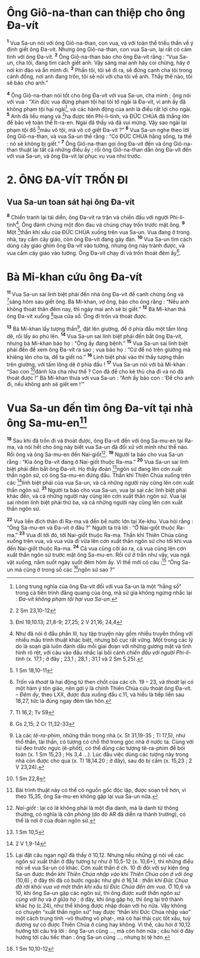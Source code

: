 # Ông Giô-na-than can thiệp cho ông Đa-vít
<sup><b>1</b></sup> Vua Sa-un nói với ông Giô-na-than, con vua, và với toàn thể triều thần về ý định giết ông Đa-vít. Nhưng ông Giô-na-than, con vua Sa-un, lại rất có cảm tình với ông Đa-vít. <sup><b>2</b></sup> Ông Giô-na-than báo cho ông Đa-vít rằng : “Vua Sa-un, cha tôi, đang tìm cách giết anh. Vậy sáng mai anh hãy coi chừng, hãy ở nơi kín đáo và ẩn mình đi. <sup><b>3</b></sup> Phần tôi, tôi sẽ đi ra, sẽ đứng cạnh cha tôi trong cánh đồng, nơi anh đang trốn, tôi sẽ nói với cha tôi về anh. Thấy thế nào, tôi sẽ báo cho anh.”

<sup><b>4</b></sup> Ông Giô-na-than nói tốt cho ông Đa-vít với vua Sa-un, cha mình ; ông nói với vua : “Xin đức vua đừng phạm tội hại tôi tớ ngài là Đa-vít, vì anh ấy đã không phạm tội hại ngài[^1], và các hành động của anh là điều rất lợi cho ngài. <sup><b>5</b></sup> Anh đã liều mạng và [^1*]hạ được tên Phi-li-tinh, và ĐỨC CHÚA đã thắng lớn để bảo vệ toàn thể Ít-ra-en. Ngài đã thấy và đã vui mừng. Vậy sao ngài lại phạm tội đổ [^2*]máu vô tội, mà vô cớ giết Đa-vít ?” <sup><b>6</b></sup> Vua Sa-un nghe theo lời ông Giô-na-than, và vua Sa-un thề rằng : “Có ĐỨC CHÚA hằng sống, ta thề : nó sẽ không bị giết.” <sup><b>7</b></sup> Ông Giô-na-than gọi ông Đa-vít đến và ông Giô-na-than thuật lại tất cả những điều ấy ; rồi ông Giô-na-than dẫn ông Đa-vít đến với vua Sa-un, và ông Đa-vít lại phục vụ vua như trước.

# 2. ÔNG ĐA-VÍT TRỐN ĐI
## Vua Sa-un toan sát hại ông Đa-vít
<sup><b>8</b></sup> Chiến tranh lại tái diễn, ông Đa-vít ra trận và chiến đấu với người Phi-li-tinh[^2]. Ông đánh chúng một đòn đau và chúng chạy trốn trước mặt ông. <sup><b>9</b></sup> Một [^3*]thần khí xấu của ĐỨC CHÚA xuống trên vua Sa-un. Vua đang ở trong nhà, tay cầm cây giáo, còn ông Đa-vít đang gảy đàn. <sup><b>10</b></sup> Vua Sa-un tìm cách dùng cây giáo ghim ông Đa-vít vào tường, nhưng ông này tránh được, và vua cắm cây giáo vào tường. Ông Đa-vít chạy đi và trốn thoát đêm ấy[^3].

# Bà Mi-khan cứu ông Đa-vít
<sup><b>11</b></sup> Vua Sa-un sai lính biệt phái đến nhà ông Đa-vít để canh chừng ông và [^4*]sáng hôm sau giết ông. Bà Mi-khan, vợ ông, báo cho ông rằng : “Nếu anh không thoát thân đêm nay, thì ngày mai anh sẽ bị giết.” <sup><b>12</b></sup> Bà Mi-khan thả ông Đa-vít xuống [^5*]qua cửa sổ. Ông đi trốn và thoát được.

<sup><b>13</b></sup> Bà Mi-khan lấy tượng thần[^4], đặt lên giường, để ở phía đầu một tấm lông dê, rồi lấy áo phủ lên. <sup><b>14</b></sup> Vua Sa-un sai lính biệt phái đến bắt ông Đa-vít, nhưng bà Mi-khan bảo họ : “Ông ấy đang bệnh.” <sup><b>15</b></sup> Vua Sa-un sai lính biệt phái đến để xem ông Đa-vít ra sao ; vua bảo họ : “Cứ để nó trên giường mà khiêng lên cho ta, để ta giết nó.” <sup><b>16</b></sup> Lính biệt phái vào thì thấy tượng thần trên giường, với tấm lông dê ở phía đầu ! <sup><b>17</b></sup> Vua Sa-un nói với bà Mi-khan : “Sao con [^6*]đánh lừa cha như thế ? Con đã để cho kẻ thù cha đi và nó đã thoát được !” Bà Mi-khan thưa với vua Sa-un : “Anh ấy bảo con : ‘Để cho anh đi, nếu không anh sẽ giết em !’”

# Vua Sa-un đến tìm ông Đa-vít tại nhà ông Sa-mu-en[^5]
<sup><b>18</b></sup> Sau khi đã trốn đi và thoát được, ông Đa-vít đến với ông Sa-mu-en tại Ra-ma, và nói hết cho ông này biết vua Sa-un đã đối xử với mình như thế nào. Rồi ông và ông Sa-mu-en đến Nai-giốt[^6]. <sup><b>19</b></sup> Người ta báo cho vua Sa-un rằng : “Kìa ông Đa-vít đang ở Nai-giốt thuộc Ra-ma.” <sup><b>20</b></sup> Vua Sa-un sai lính biệt phái đến bắt ông Đa-vít. Họ thấy đoàn [^7*]ngôn sứ đang lên cơn xuất thần ngôn sứ, có ông Sa-mu-en đứng đầu. Thần khí Thiên Chúa xuống trên các [^8*]lính biệt phái của vua Sa-un, và cả những người này cũng lên cơn xuất thần ngôn sứ. <sup><b>21</b></sup> Người ta báo cho vua Sa-un, vua lại sai các lính biệt phái khác đến, và cả những người này cũng lên cơn xuất thần ngôn sứ. Vua lại sai nhóm lính biệt phái thứ ba, và cả những người này cũng lên cơn xuất thần ngôn sứ.

<sup><b>22</b></sup> Vua liền đích thân đi Ra-ma và đến bể nước lớn tại Xe-khu. Vua hỏi rằng : “Ông Sa-mu-en và Đa-vít ở đâu ?” Người ta trả lời : “Ở Nai-giốt thuộc Ra-ma.” <sup><b>23</b></sup> Vua đi tới đó, tới Nai-giốt thuộc Ra-ma. Thần khí Thiên Chúa cũng xuống trên vua, và vua vừa đi vừa lên cơn xuất thần ngôn sứ cho tới khi vua đến Nai-giốt thuộc Ra-ma. <sup><b>24</b></sup> Cả vua cũng cởi áo ra, cả vua cũng lên cơn xuất thần ngôn sứ trước mặt ông Sa-mu-en. Rồi cứ ở trần như vậy, vua ngã vật xuống, nằm suốt ngày suốt đêm hôm ấy. Vì thế mới có câu :[^7] “Ông Sa-un mà cũng ở trong số các [^9*]ngôn sứ sao ?”

[^1]: Lòng trung nghĩa của ông Đa-vít đối với vua Sa-un là một “hằng số” trong cả tiến trình đăng quang của ông, mà sử gia không ngừng nhắc lại : <i>Đa-vít không phạm tội hại vua Sa-un</i>.
[^2]: Như đã nói ở đầu phần III, tuy tập truyện này gồm nhiều truyền thống với nhiều mẩu trình thuật khác biệt, nhưng bố cục rất vững. Một trong các lý do là soạn giả luôn đánh dấu mỗi giai đoạn với những gương mặt và tình hình rõ rệt, với câu vào đầu nhắc lại bối cảnh <i>chiến đấu với người Phi-li-tinh</i> (x. 17,1 ; ở đây ; 23,1 ; 28,1 ; 31,1 và 2 Sm 5,25).
[^3]: <i>Trốn</i> và <i>thoát</i> là hai động từ then chốt của các ch. 19 – 23, và <i>thoát</i> lại có một hàm ý tôn giáo, nên gợi ý là chính Thiên Chúa cứu thoát ông Đa-vít. – <i>Đêm ấy</i>, theo LXX, được đưa xuống đầu c.11, và hiểu là tiếp liền sau 18,27, tức là đúng ngay đêm tân hôn.
[^4]: Là các <i>tê-ra-phim</i>, những thần trong nhà (x. St 31,19-35 ; Tl 17,5), như thổ thần, tài thần, có tượng có chỗ thờ trong góc nhà ở nước ta. Cùng với túi đeo trước ngực (ê-phốt), có thể dùng các tượng tê-ra-phim để bói toán (x. 1 Sm 15,23 ; Hs 3,4 ...). Lúc đầu việc dùng các tượng này trong nhà còn được cho qua (x. Tl 18,14.20 ; ở đây), sau đó bị cấm (x. 15,23 ; 2 V 23,24).
[^5]: Bài trình thuật này có thể có nguồn gốc độc lập, được soạn trễ hơn, vì theo 15,35, ông Sa-mu-en không gặp lại vua Sa-un nữa.
[^6]: <i>Nai-giốt</i> : lại có lẽ không phải là một địa danh, mà là danh từ thông thường, có nghĩa là <i>căn phòng</i> (do đó AR đã diễn ra thành <i>trường</i>), có thể là nơi ở của đoàn ngôn sứ.
[^7]: Lại đặt câu ngạn ngữ đã thấy ở 10,12. Nhưng nếu những gì nói về các ngôn sứ xuất thần ở đây tương tự như ở 10,5-12 (x. 10,6+), thì những điều nói về vua Sa-un có khác. Cơn xuất thần ở ch. 10 đi đôi với sự kiện ông Sa-un được <i>thần khí Thiên Chúa nhập vào</i> khi <i>Thiên Chúa còn ở với ông</i> (10,6) ; ở đây thì đã có bước ngoặc như ghi ở 16,14 : <i>thần khí Đức Chúa đã rời khỏi vua và một thần khí xấu từ Đức Chúa đến ám vua</i>. Ở 10,6 và 10, khi ông Sa-un gặp các ngôn sứ, thì ông được <i>xuất thần ngôn sứ cùng với họ</i> và <i>ở giữa họ</i> ; ở đây, khi ông gặp họ, thì ông lại trở thành khác họ (c.24), như thể không được nhập đoàn với họ nữa. Vậy không có chuyện “xuất thần ngôn sứ” hay được “thần khí Đức Chúa nhập vào” một cách trung tính –vô thưởng vô phạt-, mà có hai thái cực tốt xấu, tuỳ đương sự có được Thiên Chúa ở cùng hay không. Vì thế, câu hỏi ở 10,12 hướng tới câu trả lời : ông Sa-un cũng ..., mà còn hơn nữa ; câu hỏi ở đây hướng tới câu tiếc than : ông Sa-un cũng ..., nhưng bị tệ hơn.
[^1*]: 2 Sm 23,10-12
[^2*]: Đnl 19,10.13; 21,8-9; 27,25; 2 V 21,16; 24,4
[^3*]: 1 Sm 18,10-11
[^4*]: Tl 16,2; Tv 59
[^5*]: Gs 2,15; 2 Cr 11,32-33
[^6*]: 1 Sm 22,8
[^7*]: 1 Sm 10,5
[^8*]: 2 V 1,9-14
[^9*]: 1 Sm 10,10-12
